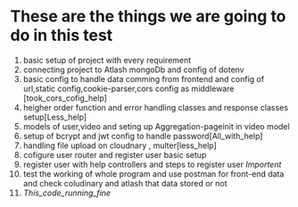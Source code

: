 # These are the things we are going to do in this test

1. basic setup of project with every requirement
2. connecting project to Atlash mongoDb and config of dotenv
3. basic config to handle data comming from frontend and config of url,static config,cookie-parser,cors config as middleware [took_cors_cofig_help]
4. heigher order function and error handling classes and response classes setup[Less_help]
5. models of user,video and seting up Aggregation-pageinit in video model
6. setup of bcrypt and jwt config to handle password[All_with_help]
7. handling file upload on cloudnary , multer[less_help] 
8. cofigure user router and register user basic setup
9. register user with help controllers and steps to register user *Importent*
10. test the working of whole program and use postman for front-end data and check coludinary and atlash that data stored or not
11. *This_code_running_fine*
